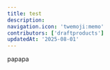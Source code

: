 ```yaml
---
title: test
description:
navigation.icon: 'twemoji:memo'
contributors: ['draftproducts']
updatedAt: '2025-08-01'
---
```


papapa